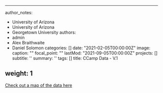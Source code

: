 
---
author_notes:
- University of Arizona
- University of Arizona
- Georgetown University
authors:
- admin
- Alex Braithwaite
- Daniel Solomon
categories: []
date: "2021-02-05T00:00:00Z"
image:
  caption: ""
  focal_point: ""
lastMod: "2021-09-05T00:00:00Z"
projects: []
subtitle: ''
summary: ''
tags: []
title: CCamp Data - V.1

weight: 1
---


 [Check out a map of the data here]()
